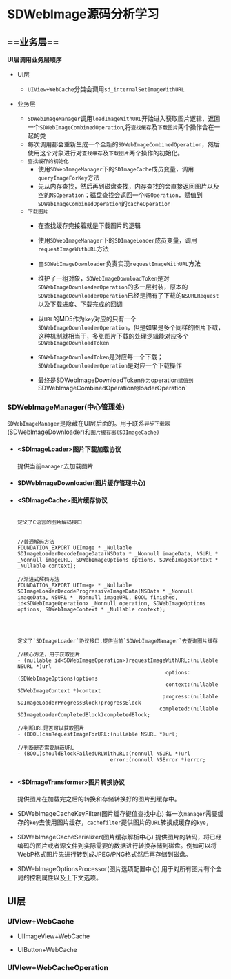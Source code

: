 # SDWebImage源码分析学习


## ==业务层==

**UI层调用业务层顺序**  
  
  
- UI层  
	- `UIView+WebCache`分类会调用`sd_internalSetImageWithURL`  
  
- 业务层  
	- `SDWebImageManager`调用`loadImageWithURL`开始进入获取图片逻辑，返回一个`SDWebImageCombinedOperation`,将`查找缓存`及`下载图片`两个操作合在一起的类  
	-  每次调用都会重新生成一个全新的`SDWebImageCombinedOperation`，然后使用这个对象进行对`查找缓存`及`下载图片`两个操作的初始化。  
	- `查找缓存的初始化`  
		- 使用`SDWebImageManager`下的`SDImageCache`成员变量，调用`queryImageForKey`方法  
		- 先从内存查找，然后再到磁盘查找，内存查找的会直接返回图片以及空的`NSOperation`；磁盘查找会返回一个`NSOperation`，赋值到`SDWebImageCombinedOperation`的`cacheOperation`  
	- `下载图片`  
		- 在查找缓存完接着就是下载图片的逻辑  
		- 使用`SDWebImageManager`下的`SDImageLoader`成员变量，调用`requestImageWithURL`方法  
		- 由`SDWebImageDownloader`负责实现`requestImageWithURL`方法  
		- 维护了一组对象，`SDWebImageDownloadToken`是对`SDWebImageDownloaderOperation`的多一层封装，原本的`SDWebImageDownloaderOperation`已经是拥有了下载的`NSURLRequest`以及下载进度、下载完成的回调  
		- 以`URL`的MD5作为`key`对应的只有一个`SDWebImageDownloaderOperation`，但是如果是多个同样的图片下载，这种机制就相当于，多张图片下载的处理逻辑能对应多个`SDWebImageDownloadToken`  
		- `SDWebImageDownloadToken`是对应每一个下载；`SDWebImageDownloaderOperation`是对应一个下载操作  
  
		- 最终是SDWebImageDownloadToken`作为`operation`赋值到`SDWebImageCombinedOperation`的`loaderOperation`  
		

### SDWebImageManager(中心管理处)

`SDWebImageManager`是隐藏在UI层后面的。用于联系`异步下载器`(SDWebImageDownloader)和`图片缓存器(SDImageCache)`

- #### \<SDImageLoader\>图片下载加载协议
  提供当前`manager`去加载图片

- #### SDWebImageDownloader(图片缓存管理中心)

- #### \<SDImageCache\>图片缓存协议
    
  ````  
    
  定义了C语言的图片解码接口  
    
    
  //普通解码方法  
  FOUNDATION_EXPORT UIImage * _Nullable SDImageLoaderDecodeImageData(NSData * _Nonnull imageData, NSURL * _Nonnull imageURL, SDWebImageOptions options, SDWebImageContext * _Nullable context);  
    
  //渐进式解码方法  
  FOUNDATION_EXPORT UIImage * _Nullable SDImageLoaderDecodeProgressiveImageData(NSData * _Nonnull imageData, NSURL * _Nonnull imageURL, BOOL finished,  id<SDWebImageOperation> _Nonnull operation, SDWebImageOptions options, SDWebImageContext * _Nullable context);  
    
    
  ````  
    
    
    
    
  ````  
    
  定义了`SDImageLoader`协议接口,提供当前`SDWebImageManager`去查询图片缓存  
    
  //核心方法，用于获取图片  
  - (nullable id<SDWebImageOperation>)requestImageWithURL:(nullable NSURL *)url  
                                                  options:(SDWebImageOptions)options  
                                                  context:(nullable SDWebImageContext *)context  
                                                 progress:(nullable SDImageLoaderProgressBlock)progressBlock  
                                                completed:(nullable SDImageLoaderCompletedBlock)completedBlock;  
    
  //判断URL是否可以获取图片  
  - (BOOL)canRequestImageForURL:(nullable NSURL *)url;  
    
  //判断是否需要屏蔽URL  
  - (BOOL)shouldBlockFailedURLWithURL:(nonnull NSURL *)url  
                                error:(nonnull NSError *)error;  
    
  ````

- #### \<SDImageTransformer\>图片转换协议
  	提供图片在加载完之后的转换和存储转换好的图片到缓存中。

- SDWebImageCacheKeyFilter(图片缓存键值查找中心)
  	每一次`manager`需要缓存的`key`去使用图片缓存，`cachefilter`提供图片的`URL`转换成缓存的`kye`，

- SDWebImageCacheSerializer(图片缓存解析中心)
  	提供图片的转码，将已经编码的图片或者源文件到实际需要的数据进行转换存储到磁盘。例如可以将WebP格式图片先进行转到成JPEG/PNG格式然后再存储到磁盘。

- SDWebImageOptionsProcessor(图片选项配置中心)
  	用于对所有图片有个全局的控制属性以及上下文选项。

## UI层

### UIView+WebCache

- UIImageView+WebCache

- UIButton+WebCache

### UIVIew+WebCacheOperation


